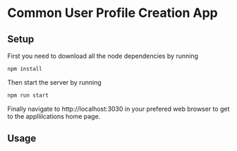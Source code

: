 # Common User Profile Creation App



## Setup

First you need to download all the node dependencies by running 

```bash
npm install
```

Then start the server by running 

```bash
npm run start
```

Finally navigate to http://localhost:3030 in your prefered web browser to get to the appllilcations home page. 

## Usage

